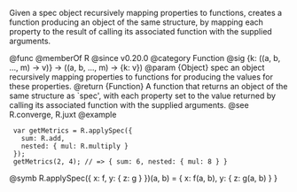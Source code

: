 Given a spec object recursively mapping properties to functions, creates a
function producing an object of the same structure, by mapping each property
to the result of calling its associated function with the supplied arguments.

@func
@memberOf R
@since v0.20.0
@category Function
@sig {k: ((a, b, ..., m) -> v)} -> ((a, b, ..., m) -> {k: v})
@param {Object} spec an object recursively mapping properties to functions for
       producing the values for these properties.
@return {Function} A function that returns an object of the same structure
as `spec', with each property set to the value returned by calling its
associated function with the supplied arguments.
@see R.converge, R.juxt
@example

     var getMetrics = R.applySpec({
       sum: R.add,
       nested: { mul: R.multiply }
     });
     getMetrics(2, 4); // => { sum: 6, nested: { mul: 8 } }
@symb R.applySpec({ x: f, y: { z: g } })(a, b) = { x: f(a, b), y: { z: g(a, b) } }

